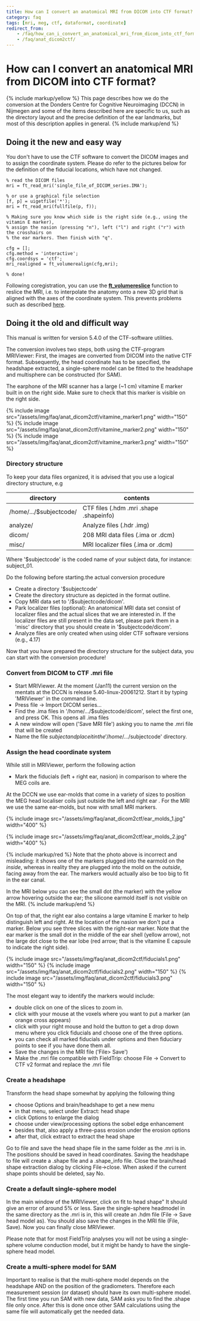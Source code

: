 ```yaml
---
title: How can I convert an anatomical MRI from DICOM into CTF format?
category: faq
tags: [mri, meg, ctf, dataformat, coordinate]
redirect_from:
    - /faq/how_can_i_convert_an_anatomical_mri_from_dicom_into_ctf_format/
    - /faq/anat_dicom2ctf/
---
```


# How can I convert an anatomical MRI from DICOM into CTF format?

{% include markup/yellow %}
This page describes how we do the conversion at the Donders Centre for Cognitive Neuroimaging (DCCN) in Nijmegen and some of the items described here are specific to us, such as the directory layout and the precise definition of the ear landmarks, but most of this description applies in general.
{% include markup/end %}

## Doing it the new and easy way

You don't have to use the CTF software to convert the DICOM images and to assign the coordinate system. Please do refer to the pictures below for the definition of the fiducial locations, which have not changed.

    % read the DICOM files
    mri = ft_read_mri('single_file_of_DICOM_series.IMA');

    % or use a graphical file selection
    [f, p] = uigetfile('*');
    mri = ft_read_mri(fullfile(p, f));

    % Making sure you know which side is the right side (e.g., using the vitamin E marker),
    % assign the nasion (pressing "n"), left ("l") and right ("r") with the crosshairs on
    % the ear markers. Then finish with "q".

    cfg = [];
    cfg.method = 'interactive';
    cfg.coordsys = 'ctf';
    mri_realigned = ft_volumerealign(cfg,mri);

    % done!

Following coregistration, you can use the **[ft_volumereslice](/reference/ft_volumereslice)** function to reslice the MRI, i.e. to interpolate the anatomy onto a new 3D grid that is aligned with the axes of the coordinate system. This prevents problems such as described [here](/faq/why_does_my_anatomical_mri_show_upside-down_when_plotting_it_with_ft_sourceplot).

## Doing it the old and difficult way

This manual is written for version 5.4.0 of the CTF-software utilities.

The conversion involves two steps, both using the CTF-program MRIViewer: First, the images are converted from DICOM into the native CTF format. Subsequently, the head coordinate has to be specified, the headshape extracted, a single-sphere model can be fitted to the headshape and multisphere can be constructed (for SAM).

The earphone of the MRI scanner has a large (~1 cm) vitamine E marker built in on the right side. Make sure to check that this marker is visible on the right side.

{% include image src="/assets/img/faq/anat_dicom2ctf/vitamine_marker1.png" width="150" %}
{% include image src="/assets/img/faq/anat_dicom2ctf/vitamine_marker2.png" width="150" %}
{% include image src="/assets/img/faq/anat_dicom2ctf/vitamine_marker3.png" width="150" %}

### Directory structure

To keep your data files organized, it is advised that you use a logical directory structure, e.g

| directory                | contents                                |
| ------------------------ | --------------------------------------- |
| /home/.../\$subjectcode/ | CTF files (.hdm .mri .shape .shapeinfo) |
| analyze/                 | Analyze files (.hdr .img)               |
| dicom/                   | 208 MRI data files (.ima or .dcm)       |
| misc/                    | MRI localizer files (.ima or .dcm)      |

Where '\$subjectcode' is the coded name of your subject data, for instance: subject_01.

Do the following before starting.the actual conversion procedure

- Create a directory '\$subjectcode'
- Create the directory structure as depicted in the format outline.
- Copy MRI data set to '/\$subjectcode/dicom'.
- Park localizer files (optional): An anatomical MRI data set consist of localizer files and the actual slices that we are interested in. If the localizer files are still present in the data set, please park them in a 'misc' directory that you should create in '\$subjectcode/dicom'.
- Analyze files are only created when using older CTF software versions (e.g., 4.17)

Now that you have prepared the directory structure for the subject data, you can start with the conversion procedure!

### Convert from DICOM to CTF .mri file

- Start MRIViewer. At the moment (Jan11) the current version on the mentats at the DCCN is release 5.40-linux-20061212. Start it by typing 'MRIViewer' in the command line.
- Press file -> Import DICOM series...
- Find the .ima files in '/home/.../\$subjectcode/dicom', select the first one, and press OK. This opens all .ima files
- A new window will open ('Save MRI file') asking you to name the .mri file that will be created
- Name the file $subject and place it in the '/home/.../$subjectcode' directory.

### Assign the head coordinate system

While still in MRIViewer, perform the following action

- Mark the fiducials (left + right ear, nasion) in comparison to where the MEG coils are.

At the DCCN we use ear-molds that come in a variety of sizes to position the MEG head localiser coils just outside the left and right ear . For the MRI we use the same ear-molds, but now with small MRI markers.

{% include image src="/assets/img/faq/anat_dicom2ctf/ear_molds_1.jpg" width="400" %}

{% include image src="/assets/img/faq/anat_dicom2ctf/ear_molds_2.jpg" width="400" %}

{% include markup/red %}
Note that the photo above is incorrect and misleading: it shows one of the markers plugged into the earmold on the _inside_, whereas in reality they are plugged into the mold on the _outside_, facing away from the ear. The markers would actually also be too big to fit in the ear canal.

In the MRI below you can see the small dot (the marker) with the yellow arrow hovering outside the ear; the silicone earmold itself is not visible on the MRI.
{% include markup/end %}

On top of that, the right ear also contains a large vitamine E marker to help distinguish left and right. At the location of the nasion we don't put a marker. Below you see three slices with the right-ear marker. Note that the ear marker is the small dot in the middle of the ear shell (yellow arrow), not the large dot close to the ear lobe (red arrow; that is the vitamine E capsule to indicate the right side).

{% include image src="/assets/img/faq/anat_dicom2ctf/fiducials1.png" width="150" %}
{% include image src="/assets/img/faq/anat_dicom2ctf/fiducials2.png" width="150" %}
{% include image src="/assets/img/faq/anat_dicom2ctf/fiducials3.png" width="150" %}

The most elegant way to identify the markers would include:

- double click on one of the slices to zoom in.
- click with your mouse at the voxels where you want to put a marker (an orange cross appears)
- click with your right mouse and hold the button to get a drop down menu where you click fiducials and choose one of the three options.
- you can check all marked fiducials under options and then fiduciary points to see if you have done them all.
- Save the changes in the MRI file ('File> Save')
- Make the .mri file compatible with FieldTrip: choose File -> Convert to CTF v2 format and replace the .mri file

### Create a headshape

Transform the head shape somewhat by applying the following thing

- choose Options and brain/headshape to get a new menu
- in that menu, select under Extract: head shape
- click Options to enlarge the dialog
- choose under view/processing options the sobel edge enhancement
- besides that, also apply a three-pass erosion under the erosion options
- after that, click extract to extract the head shape

Go to file and save the head shape file in the same folder as the .mri is in. The positions should be saved in head coordinates. Saving the headshape to file will create a .shape file and a .shape_info file.
Close the brain/head shape extraction dialog by clicking File->close. When asked if the current shape points should be deleted, say No.

### Create a default single-sphere model

In the main window of the MRIViewer, click on fit to head shape" It should give an error of around 5% or less. Save the single-sphere headmodel in the same directory as the .mri is in, this will create an .hdm file (File -> Save head model as). You should also save the changes in the MRI file (File, Save). Now you can finally close
MRlViewer.

Please note that for most FieldTrip analyses you will not be using a single-sphere volume conduction model, but it might be handy to have the single-sphere head model.

### Create a multi-sphere model for SAM

Important to realise is that the multi-sphere model depends on the headshape AND on the position of the gradiometers. Therefore each measurement session (or dataset) should have its own multi-sphere model.
The first time you run SAM with new data, SAM asks you to find the .shape file only once. After this is done once other SAM calculations using the same file will automatically get the needed data.
